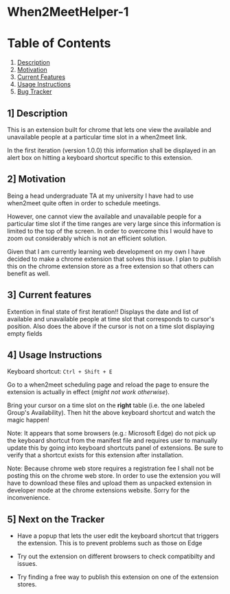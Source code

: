 # When2MeetHelper-1

# Table of Contents
1) [Description](#description)
2) [Motivation](#motivation)
3) [Current Features](#current-features)
4) [Usage Instructions](#usage-instructions)
5) [Bug Tracker](#next-on-the-tracker)

## 1] Description

This is an extension built for chrome that lets one view the available and unavailable people at a particular time slot in a when2meet link.

In the first iteration (version 1.0.0) this information shall be displayed in an alert box on hitting a keyboard shortcut specific to this extension.

## 2] Motivation

Being a  head undergraduate TA at my university I have had to use when2meet quite often in order to schedule meetings. 

However, one cannot view the available and unavailable people for a particular time slot if the time ranges are very large since this information is limited to the top of the screen. In order to overcome this I would have to zoom out considerably which is not an efficient solution. 

Given that I am currently learning web development on my own I have decided to make a chrome extension that solves this issue. I plan to publish this on the chrome extension store as a free extension so that others can benefit as well.

## 3] Current features

Extention in final state of first iteration!!
Displays the date and list of available and unavailable people at time slot that corresponds to cursor's position. Also does the above if the cursor is not on a time slot displaying empty fields

## 4] Usage Instructions

Keyboard shortcut: `Ctrl + Shift + E`

Go to a when2meet scheduling page and reload the page to ensure the extension is actually in effect (_might not work otherwise_).

Bring your cursor on a time slot on the **right** table (i.e. the one labeled Group's Availability). Then hit the above keyboard shortcut and watch the magic happen!

Note: It appears that some browsers (e.g.: Microsoft Edge) do not pick up the keyboard shortcut from the manifest file and requires user to manually update this by going into keyboard shortcuts panel of extensions. Be sure to verify that a shortcut exists for this extension after installation.

Note: Because chrome web store requires a registration fee I shall not be posting this on the chrome web store. In order to use the extension you will have to download these files and upload them as unpacked extension in developer mode at the chrome extensions website. Sorry for the inconvenience.

## 5] Next on the Tracker

- Have a popup that lets the user edit the keyboard shortcut that triggers the extension. This is to prevent problems such as those on Edge

- Try out the extension on different browsers to check compatibilty and issues.

- Try finding a free way to publish this extension on one of the extension stores.